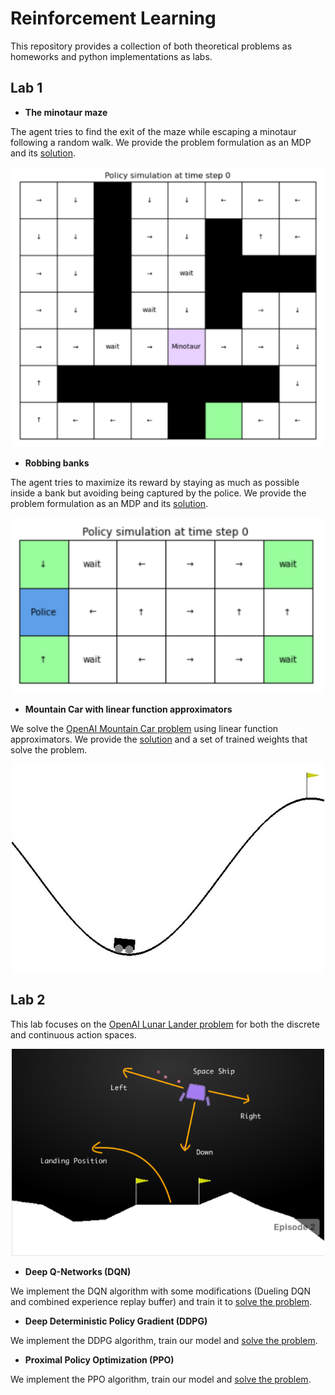 # Reinforcement Learning

This repository provides a collection of both theoretical problems as homeworks and python implementations as labs.

## Lab 1
- **The minotaur maze**

The agent tries to find the exit of the maze while escaping a minotaur following a random walk. We provide the problem formulation as an MDP and its [solution](https://github.com/DamianValle/RL2020/blob/main/lab1/problem_1/problem_1.ipynb).

<p align="center"><img src="/img/minotaur.png" width="500"/></p>

- **Robbing banks**

The agent tries to maximize its reward by staying as much as possible inside a bank but avoiding being captured by the police. We provide the problem formulation as an MDP and its [solution](https://github.com/DamianValle/RL2020/blob/main/lab1/problem_2/problem_2.ipynb).

<p align="center"><img src="/img/banks.png" width="500"/></p>

- **Mountain Car with linear function approximators**

We solve the [OpenAI Mountain Car problem](https://gym.openai.com/envs/MountainCar-v0/) using linear function approximators. We provide the [solution](https://github.com/DamianValle/RL2020/blob/main/lab1/problem_4/problem4.py) and a set of trained weights that solve the problem.

<p align="center"><img src="/img/hill.png" width="500"/></p>

## Lab 2

This lab focuses on the [OpenAI Lunar Lander problem](https://gym.openai.com/envs/LunarLander-v2/) for both the discrete and continuous action spaces.

<p align="center"><img src="/img/lander.png" width="500"/></p>

- **Deep Q-Networks (DQN)**

We implement the DQN algorithm with some modifications (Dueling DQN and combined experience replay buffer) and train it to [solve the problem](https://github.com/DamianValle/RL2020/blob/main/lab2/problem1/problem_1.py).

- **Deep Deterministic Policy Gradient (DDPG)**

We implement the DDPG algorithm, train our model and [solve the problem](https://github.com/DamianValle/RL2020/blob/main/lab2/problem2/problem_2.py).

- **Proximal Policy Optimization (PPO)**

We implement the PPO algorithm, train our model and [solve the problem](https://github.com/DamianValle/RL2020/blob/main/lab2/problem3/problem_3.py).
